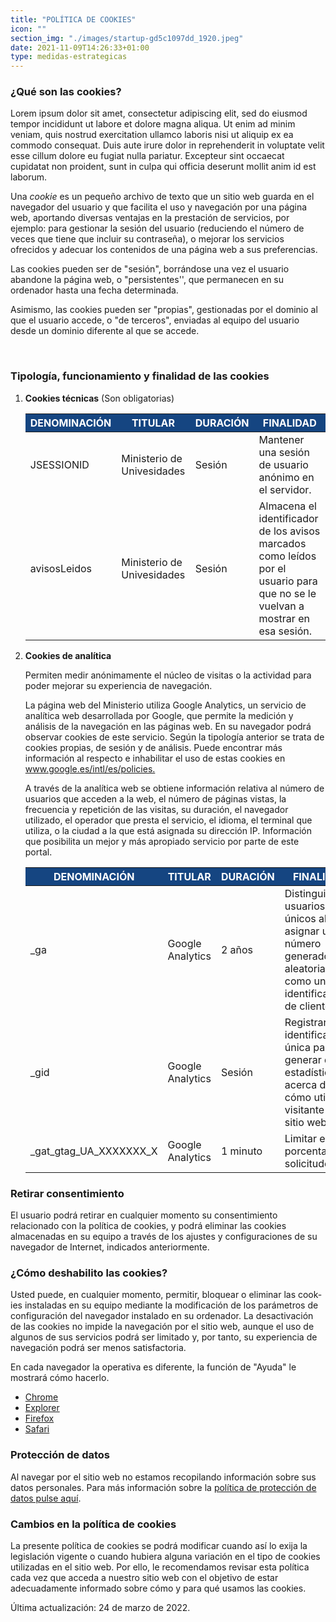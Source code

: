 ```yaml
---
title: "POLÍTICA DE COOKIES"
icon: ""
section_img: "./images/startup-gd5c1097dd_1920.jpeg"
date: 2021-11-09T14:26:33+01:00
type: medidas-estrategicas
---
```

<div>
    <h3>¿Qué son las <span lang="en">cookies</span>?</h3>
    <div>
	<p>Lorem ipsum dolor sit amet, consectetur adipiscing elit, sed do eiusmod tempor incididunt ut labore et dolore magna aliqua. Ut enim ad minim veniam, quis nostrud exercitation ullamco laboris nisi ut aliquip ex ea commodo consequat. Duis aute irure dolor in reprehenderit in voluptate velit esse cillum dolore eu fugiat nulla pariatur. Excepteur sint occaecat cupidatat non proident, sunt in culpa qui officia deserunt mollit anim id est laborum.</p>
        <p>Una <span lang="en"><i>cookie</i></span> es un pequeño archivo de texto que un sitio web guarda en el navegador del usuario y que facilita el uso y navegación por una página web, aportando diversas ventajas en la prestación de servicios, por ejemplo: para gestionar la sesión del usuario (reduciendo el número de veces que tiene que incluir su contraseña), o mejorar los servicios ofrecidos y adecuar los contenidos de una página web a sus preferencias.</p>
        <p>Las <span lang="en">cookies</span> pueden ser de "sesión", borrándose una vez el usuario abandone la página web, o "persistentes'', que permanecen en su ordenador hasta una fecha determinada.</p>
        <p>Asimismo, las <span lang="en">cookies</span> pueden ser "propias", gestionadas por el dominio al que el usuario accede, o "de terceros", enviadas al equipo del usuario desde un dominio diferente al que se accede.</p>
        <p>&nbsp;</p>
    </div>
</div>
<div class="cookies-row">
    <h3>Tipología, funcionamiento y finalidad de las <span lang="en">cookies</span></h3>
    <div class="cookies-content" style="display: block;">
        <ol class="row">
            <li class="col-12">
                <p><strong><span lang="en">Cookies</span> técnicas</strong> <span class="nota">(Son obligatorias)</span>
                </p>
                <div class="tabla">
                    <table class="table table-bordered table-hover">
                        <thead>
                            <tr style="background-color:#154581;color:white">
                                <th scope="col" id="denominacion">DENOMINACIÓN</th>
                                <th scope="col" id="titular">TITULAR</th>
                                <th scope="col" id="duracion">DURACIÓN</th>
                                <th scope="col" id="finalidad">FINALIDAD</th>
                            </tr>
                        </thead>
                        <tbody>
                            <tr>
                                <td>JSESSIONID</td>
                                <td>Ministerio de Univesidades</td>
                                <td>Sesión</td>
                                <td>Mantener una sesión de usuario anónimo en el servidor.</td>
                            </tr>
                            <tr>
                                <td>avisosLeidos</td>
                                <td>Ministerio de Univesidades</td>
                                <td>Sesión</td>
                                <td>Almacena el identificador de los avisos marcados como leídos por el usuario para que no se le vuelvan a mostrar en esa sesión.</td>
                            </tr>
                        </tbody>
                    </table>
                </div>
            </li>
            <li class="col-12">
                <p><strong><span lang="en">Cookies</span> de analítica</strong></p>
                <p>Permiten medir anónimamente el núcleo de visitas o la actividad para poder mejorar su experiencia de navegación.</p>
                <p>La página web del Ministerio utiliza Google Analytics, un servicio de analítica web desarrollada por Google, que permite la medición y análisis de la navegación en las páginas web. En su navegador podrá observar <span lang="en">cookies</span> de este servicio. Según la tipología anterior se trata de <span lang="en">cookies</span> propias, de sesión y de análisis. Puede encontrar más información al respecto e inhabilitar el uso de estas <span lang="en">cookies</span> en <a href="https://www.google.es/intl/es/policies" title="Ir a la página de las políticas de Google en nueva ventana" target="_blank">www.google.es/intl/es/policies.</a></p>
                <p>A través de la analítica web se obtiene información relativa al número de usuarios que acceden a la web, el número de páginas vistas, la frecuencia y repetición de las visitas, su duración, el navegador
                    utilizado, el operador que presta el servicio, el idioma, el terminal que utiliza, o la ciudad a la que está asignada su dirección IP. Información que posibilita un mejor y más apropiado servicio por parte de este portal.</p>
                <div class="row">
                    <div class="col-md-1"></div>
                </div>
                <div class="tabla">
                        <table class="table table-bordered table-hover">
                        <thead>
                            <tr style="background-color:#154581;color:white">
                                <th scope="col" id="denominacion">DENOMINACIÓN</th>
                                <th scope="col" id="titular">TITULAR</th>
                                <th scope="col" id="duracion">DURACIÓN</th>
                                <th scope="col" id="finalidad">FINALIDAD</th>
                            </tr>
                        </thead>
                        <tbody>
                            <tr>
                                <td>_ga</td>
                                <td>Google Analytics</td>
                                <td>2 años</td>
                                <td>Distinguir usuarios únicos al asignar un número generado aleatoriamente como un identificador de cliente.</td>
                            </tr>
                            <tr>
                                <td>_gid</td>
                                <td>Google Analytics</td>
                                <td>Sesión</td>
                                <td>Registrar una identificación única para generar datos estadísticos acerca de cómo utiliza el visitante el sitio web.
                                </td>
                            </tr>
                            <tr>
                                <td>_gat_gtag_UA_XXXXXXX_X</td>
                                <td>Google Analytics</td>
                                <td>1 minuto</td>
                                <td>Limitar el porcentaje de solicitudes.</td>
                            </tr>
                        </tbody>
                    </table>
                </div>
            </li>
    </ol>
</div>
    <div class="cookies-row">
        <h3>Retirar consentimiento</h3>
        <div class="cookies-content">
            <p>El usuario podrá retirar en cualquier momento su consentimiento relacionado con la política de <span lang="en">cookies</span>, y podrá eliminar las <span lang="en">cookies</span> almacenadas en su equipo a través de los ajustes y configuraciones de su navegador de Internet, indicados anteriormente.</p>
        </div>
    </div>
    <div class="cookies-row">
        <h3>¿Cómo deshabilito las <span lang="en">cookies</span>?</h3>
        <div class="cookies-content">
            <p>Usted puede, en cualquier momento, permitir, bloquear o eliminar las <span lang="en">cookies</span> instaladas en su equipo mediante la modificación de los parámetros de configuración del navegador instalado en su ordenador. La desactivación de las <span lang="en">cookies</span> no impide la navegación por el sitio web, aunque el uso de algunos de sus servicios podrá ser limitado y, por tanto, su experiencia de navegación podrá ser menos satisfactoria.</p>
            <p>En cada navegador la operativa es diferente, la función de "Ayuda" le mostrará cómo hacerlo.</p>
            <ul>
                <li><a href="https://support.google.com/chrome/?hl=es&amp;answer=95647" target="_blank" title="Ir a la página de ayuda de Google sobre el navegador Chrome en nueva ventana" rel="noopener">Chrome</a></li>
                <li><a href="https://www.microsoft.com/en-us/windows" target="_blank" rel="noopener" title="Ir a la página de ayuda de Microsoft en nueva ventana">Explorer</a></li>
                <li><a href="https://support.mozilla.org/es/kb/habilitar-y-deshabilitar-cookies-sitios-web-rastrear-preferencias?redirectlocale=es&amp;redirectslug=habilitar-y-deshabilitar-cookies-que-los-sitios-we" target="_blank" rel="noopener" title="Ir a la página de ayuda de Firefox en nueva ventana">Firefox</a></li>
                <li><a href="https://support.apple.com/kb/ph5042?locale=en_US" target="_blank" rel="noopener" title="Ir a la página de ayuda de Safari en nueva ventana">Safari</a>
                </li>
            </ul>
        </div>
    </div>
    <div class="cookies-row">
        <h3>Protección de datos</h3>
        <div class="cookies-content">
            <p>Al navegar por el sitio web no estamos recopilando información sobre sus datos personales. Para más información sobre la <a href="{{<siteurl>}}politica-de-privacidad-y-proteccion-de-datos/">política de protección de datos pulse aquí</a>.</p>
        </div>
    </div>
    <div class="cookies-row">
        <h3>Cambios en la política de <span lang="en">cookies</span></h3>
        <div class="cookies-content ">
            <p>La presente política de <span lang="en">cookies</span> se podrá modificar cuando así lo exija la legislación vigente o cuando hubiera alguna variación en el tipo de <span lang="en">cookies</span> utilizadas en el sitio web. Por ello, le recomendamos revisar esta política cada vez que acceda a nuestro sitio web con el objetivo de estar adecuadamente informado sobre cómo y para qué usamos las <span lang="en">cookies</span>.</p>
        </div>
    </div>
    <p>Última actualización: 24 de marzo de 2022.</p>
</div>
</div>			</div>
		</div>
	</div>